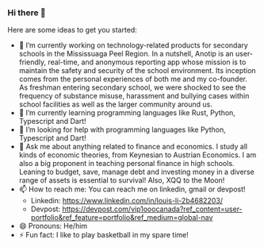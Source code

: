 ### Hi there 👋

Here are some ideas to get you started:

- 🔭 I’m currently working on technology-related products for secondary schools in the Mississuaga Peel Region. In a nutshell, Anotip is an user-friendly, real-time, and anonymous reporting app whose mission is to maintain the safety and security of the school environment. Its inception comes from the personal experiences of both me and my co-founder. As freshman entering secondary school, we were shocked to see the frequency of substance misuse, harassment and bullying cases within school facilities as well as the larger community around us.
- 🌱 I’m currently learning programming languages like Rust, Python, Typescript and Dart!
- 🤔 I’m looking for help with programming languages like Python, Typescript and Dart!
- 💬 Ask me about anything related to finance and economics. I study all kinds of economic theories, from Keynesian to Austrian Economics. I am also a big proponent in teaching personal finance in high schools. Leaning to budget, save, manage debt and investing money in a diverse range of assets is essential to survival! Also, XQQ to the Moon! 
- 📫 How to reach me: You can reach me on linkedin, gmail or devpost!
  - Linkedin: https://www.linkedin.com/in/louis-li-2b4682203/
  - Devpost: https://devpost.com/vip1ooocanada?ref_content=user-portfolio&ref_feature=portfolio&ref_medium=global-nav
- 😄 Pronouns: He/him
- ⚡ Fun fact: I like to play basketball in my spare time!
